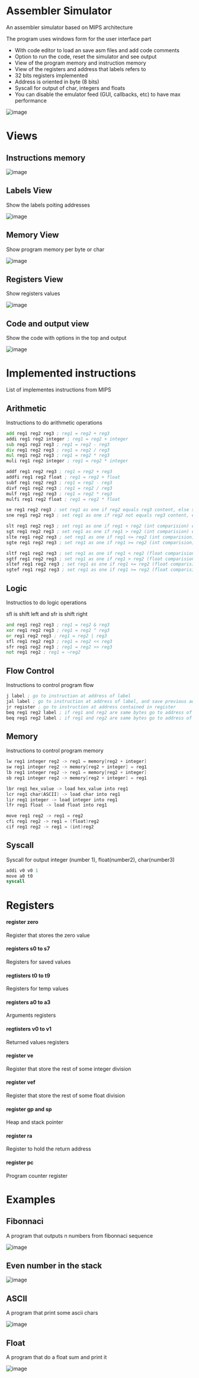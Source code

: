# Assembler Simulator

An assembler simulator based on MIPS architecture

The program uses windows form for the user interface part

- With code editor to load an save asm files and add code comments
- Option to run the code, reset the simulator and see output
- View of the program memory and instruction memory
- View of the registers and address that labels refers to
- 32 bits registers implemented
- Address is oriented in byte (8 bits)
- Syscall for output of char, integers and floats
- You can disable the emulator feed (GUI, callbacks, etc) to have max performance

![image](https://github.com/RodrigoPAml/AssemblerSimulator/assets/41243039/ac2505b2-7e64-4d98-9922-4692665b86ea)

# Views

## Instructions memory

![image](https://github.com/RodrigoPAml/AssemblerSimulator/assets/41243039/596b4b4c-cce3-47d4-b3a7-452ba675a2fd)

## Labels View

Show the labels poiting addresses

![image](https://github.com/RodrigoPAml/AssemblerSimulator/assets/41243039/ddf7c58e-7b11-4c06-a168-94708d78c70e)

## Memory View

Show program memory per byte or char

![image](https://github.com/RodrigoPAml/AssemblerSimulator/assets/41243039/aae590fe-fefb-4bee-837e-34a204a9daf6)

## Registers View

Show registers values

![image](https://github.com/RodrigoPAml/AssemblerSimulator/assets/41243039/6b45463e-2837-420f-8c98-64e3a09c8a10)

## Code and output view

Show the code with options in the top and output

![image](https://github.com/RodrigoPAml/AssemblerSimulator/assets/41243039/83d4e1ce-e361-4b66-bd18-9d3d02f4f3e8)

# Implemented instructions

List of implementes instructions from MIPS

## Arithmetic

Instructions to do arithmetic operations

```asm
add reg1 reg2 reg3 ; reg1 = reg2 + reg3
addi reg1 reg2 integer ; reg1 = reg2 + integer
sub reg1 reg2 reg3 ; reg1 = reg2 - reg3
div reg1 reg2 reg3 ; reg1 = reg2 / reg3
mul reg1 reg2 reg3 ; reg1 = reg2 * reg3
muli reg1 reg2 integer ; reg1 = reg2 * integer

addf reg1 reg2 reg3 ; reg1 = reg2 + reg3
addfi reg1 reg2 float ; reg1 = reg2 + float
subf reg1 reg2 reg3 ; reg1 = reg2 - reg3
divf reg1 reg2 reg3 ; reg1 = reg2 / reg3
mulf reg1 reg2 reg3 ; reg1 = reg2 * reg3
mulfi reg1 reg2 float ; reg1 = reg2 * float

se reg1 reg2 reg3 ; set reg1 as one if reg2 equals reg3 content, else set zero
sne reg1 reg2 reg3 ; set reg1 as one if reg2 not equals reg3 content, else set zero

slt reg1 reg2 reg3 ; set reg1 as one if reg1 < reg2 (int comparision) else set zero
sgt reg1 reg2 reg3 ; set reg1 as one if reg1 > reg2 (int comparision) else set zero
slte reg1 reg2 reg3 ; set reg1 as one if reg1 <= reg2 (int comparision) else set zero
sgte reg1 reg2 reg3 ; set reg1 as one if reg1 >= reg2 (int comparision) else set zero

sltf reg1 reg2 reg3 ; set reg1 as one if reg1 < reg2 (float comparision) else set zero
sgtf reg1 reg2 reg3 ; set reg1 as one if reg1 > reg2 (float comparision) else set zero
sltef reg1 reg2 reg3 ; set reg1 as one if reg1 <= reg2 (float comparision) else set zero
sgtef reg1 reg2 reg3 ; set reg1 as one if reg1 >= reg2 (float comparision) else set zero
```

## Logic

Instructios to do logic operations

sfl is shift left and sfr is shift right

```asm
and reg1 reg2 reg3 ; reg1 = reg2 & reg3
xor reg1 reg2 reg3 ; reg1 = reg2 ^ reg3
or reg1 reg2 reg3 ; reg1 = reg2 | reg3
sfl reg1 reg2 reg3 ; reg1 = reg2 << reg3
sfr reg1 reg2 reg3 ; reg1 = reg2 >> reg3
not reg1 reg2 ; reg1 = ~reg2
```

## Flow Control

Instructions to control program flow

```asm
j label ; go to instruction at address of label
jal label ; go to instruction at address of label, and save previous address+1 at ra
jr register ; go to instruction at address contained in register
beq reg1 reg2 label ; if reg1 and reg2 are same bytes go to address of label
beq reg1 reg2 label ; if reg1 and reg2 are same bytes go to address of label
```

## Memory

Instructions to control program memory

```asm
lw reg1 integer reg2 -> reg1 = memory[reg2 + integer]
sw reg1 integer reg2 -> memory[reg2 + integer] = reg1
lb reg1 integer reg2 -> reg1 = memory[reg2 + integer]
sb reg1 integer reg2 -> memory[reg2 + integer] = reg1

lbr reg1 hex_value -> load hex_value into reg1
lcr reg1 char(ASCII) -> load char into reg1
lir reg1 integer -> load integer into reg1
lfr reg1 float -> load float into reg1

move reg1 reg2 -> reg1 = reg2
cfi reg1 reg2 -> reg1 = (float)reg2
cif reg1 reg2 -> reg1 = (int)reg2
```

## Syscall

Syscall for output integer (number 1), float(number2), char(number3) 

```asm
addi v0 v0 1
move a0 t0
syscall
```

# Registers

#### register zero 
Register that stores the zero value
#### registers s0 to s7
Registers for saved values
#### regtisters t0 to t9
Registers for temp values
#### registers a0 to a3
Arguments registers
#### regtisters v0 to v1
Returned values registers
#### register ve
Register that store the rest of some integer division
#### register vef
Register that store the rest of some float division
#### register gp and sp
Heap and stack pointer
#### register ra
Register to hold the return address
#### register pc
Program counter register

# Examples

## Fibonnaci

A program that outputs n numbers from fibonnaci sequence

![image](https://github.com/RodrigoPAml/AssemblerSimulator/assets/41243039/17ea12e0-c983-4b32-a631-de503fd8ff36)

## Even number in the stack

![image](https://github.com/RodrigoPAml/AssemblerSimulator/assets/41243039/5e15857e-c566-444b-a155-13d6711ca029)

## ASCII
A program that print some ascii chars

![image](https://github.com/RodrigoPAml/AssemblerSimulator/assets/41243039/e58c5218-72f9-4b5f-a75d-97334d27ef8a)

## Float
A program that do a float sum and print it

![image](https://github.com/RodrigoPAml/AssemblerSimulator/assets/41243039/765d3e38-7590-49df-91eb-a1fae3657782)





